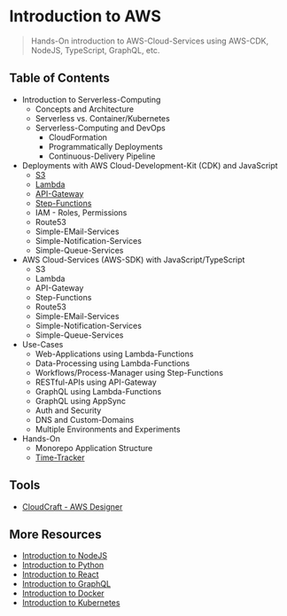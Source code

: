 # Introduction to AWS

> Hands-On introduction to AWS-Cloud-Services using AWS-CDK, NodeJS, TypeScript, GraphQL, etc.

## Table of Contents

* Introduction to Serverless-Computing
  * Concepts and Architecture
  * Serverless vs. Container/Kubernetes
  * Serverless-Computing and DevOps
    * CloudFormation
    * Programmatically Deployments
    * Continuous-Delivery Pipeline
* Deployments with AWS Cloud-Development-Kit (CDK) and JavaScript
  * [S3](s3.md)
  * [Lambda](lambda-functions.md)
  * [API-Gateway](api-gateway.md)
  * [Step-Functions](step-functions.md)
  * IAM - Roles, Permissions
  * Route53
  * Simple-EMail-Services
  * Simple-Notification-Services
  * Simple-Queue-Services
* AWS Cloud-Services (AWS-SDK) with JavaScript/TypeScript
  * S3
  * Lambda
  * API-Gateway
  * Step-Functions
  * Route53
  * Simple-EMail-Services
  * Simple-Notification-Services
  * Simple-Queue-Services
* Use-Cases
  * Web-Applications using Lambda-Functions
  * Data-Processing using Lambda-Functions
  * Workflows/Process-Manager using Step-Functions
  * RESTful-APIs using API-Gateway
  * GraphQL using Lambda-Functions
  * GraphQL using AppSync
  * Auth and Security
  * DNS and Custom-Domains
  * Multiple Environments and Experiments
* Hands-On
  * Monorepo Application Structure
  * [Time-Tracker](./examples/time-tracker/README.md)

## Tools

* [CloudCraft - AWS Designer](https://cloudcraft.co)

## More Resources

* [Introduction to NodeJS](https://github.com/mikebild/introduction-nodejs)
* [Introduction to Python](https://github.com/mikebild/introduction-python)
* [Introduction to React](https://github.com/mikebild/introduction-react)
* [Introduction to GraphQL](https://github.com/mikebild/introduction-graphql)
* [Introduction to Docker](https://github.com/mikebild/introduction-docker)
* [Introduction to Kubernetes](https://github.com/mikebild/introduction-kubernetes)